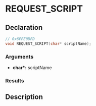 # REQUEST_SCRIPT

## Declaration
```cpp
// 0x6FFE0DFD
void REQUEST_SCRIPT(char* scriptName);
```

### Arguments
- **char\*:** scriptName

### Results

## Description
